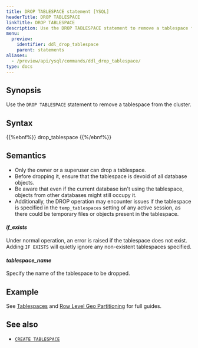 ```yaml
---
title: DROP TABLESPACE statement [YSQL]
headerTitle: DROP TABLESPACE
linkTitle: DROP TABLESPACE
description: Use the DROP TABLESPACE statement to remove a tablespace from the cluster.
menu:
  preview:
    identifier: ddl_drop_tablespace
    parent: statements
aliases:
  - /preview/api/ysql/commands/ddl_drop_tablespace/
type: docs
---
```


## Synopsis

Use the `DROP TABLESPACE` statement to remove a tablespace from the cluster.

## Syntax

{{%ebnf%}}
  drop_tablespace
{{%/ebnf%}}

## Semantics

- Only the owner or a superuser can drop a tablespace. 
- Before dropping it, ensure that the tablespace is devoid of all database objects. 
- Be aware that even if the current database isn't using the tablespace, objects from other databases might still occupy it. 
- Additionally, the DROP operation may encounter issues if the tablespace is specified in the `temp_tablespaces` setting of any active session, as there could be temporary files or objects present in the tablespace.

#### *if_exists*

Under normal operation, an error is raised if the tablespace does not exist.  Adding `IF EXISTS` will quietly ignore any non-existent tablespaces specified.

#### *tablespace_name*

Specify the name of the tablespace to be dropped.

## Example

See [Tablespaces](../../../../../explore/ysql-language-features/going-beyond-sql/tablespaces/) and [Row Level Geo Partitioning](../../../../../explore/multi-region-deployments/row-level-geo-partitioning/) for full guides.

## See also

- [`CREATE TABLESPACE`](../ddl_create_tablespace)
